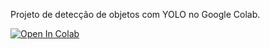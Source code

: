 Projeto de detecção de objetos com YOLO no Google Colab.

[![Open In Colab](https://colab.research.google.com/assets/colab-badge.svg)](https://colab.research.google.com/github/seu-usuario/seu-repositorio/blob/main/project-1-face-detection/face_detection.ipynb)
